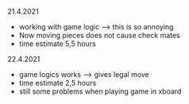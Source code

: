 21.4.2021
* working with game logic --> this is so annoying
* Now moving pieces does not cause check mates
* time estimate 5,5 hours

22.4.2021
* game logics works --> gives legal move
* time estimate 2,5 hours
* still some problems when playing game in xboard

